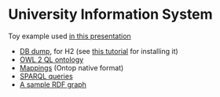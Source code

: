 University Information System
=============================

Toy example used [in this presentation](slides-blois.pdf)


* [DB dump](dataset_dump.sql), for H2 (see [this tutorial](../swj-2015) for installing it)
* [OWL 2 QL ontology](univ-ontology.ttl)
* [Mappings](univ-ontology.obda) (Ontop native format)
* [SPARQL queries](univ-ontology.q)
* [A sample RDF graph](sample-graph.ttl)